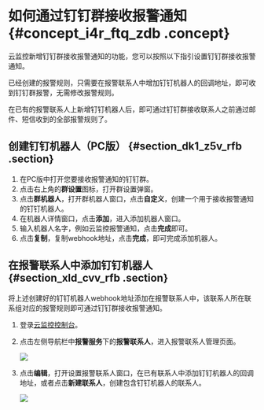 # 如何通过钉钉群接收报警通知 {#concept_i4r_ftq_zdb .concept}

云监控新增钉钉群接收报警通知的功能，您可以按照以下指引设置钉钉群接收报警通知。

已经创建的报警规则，只需要在报警联系人中增加钉钉机器人的回调地址，即可收到钉钉群报警，无需修改报警规则。

在已有的报警联系人上新增钉钉机器人后，即可通过钉钉群接收联系人之前通过邮件、短信收到的全部报警规则了。

## 创建钉钉机器人（PC版） {#section_dk1_z5v_rfb .section}

1.  在PC版中打开您要接收报警通知的钉钉群。
2.  点击右上角的**群设置**图标，打开群设置弹窗。
3.  点击**群机器人**，打开群机器人窗口，点击**自定义**，创建一个用于接收报警通知的钉钉机器人。
4.  在机器人详情窗口，点击**添加**，进入添加机器人窗口。
5.  输入机器人名字，例如云监控报警通知，点击**完成**即可。
6.  点击**复制**，复制webhook地址，点击**完成**，即可完成添加机器人。

## 在报警联系人中添加钉钉机器人 {#section_xld_cvv_rfb .section}

将上述创建好的钉钉机器人webhook地址添加在报警联系人中，该联系人所在联系组对应的报警规则即可通过钉钉群接收报警通知。

1.  登录[云监控控制台](https://cloudmonitor.console.aliyun.com)。
2.  点击左侧导航栏中**报警服务**下的**报警联系人**，进入报警联系人管理页面。

    ![](http://static-aliyun-doc.oss-cn-hangzhou.aliyuncs.com/assets/img/6237/15432277205203_zh-CN.png)

3.  点击**编辑**，打开设置报警联系人窗口，在已有联系人中添加钉钉机器人的回调地址，或者点击**新建联系人**，创建包含钉钉机器人的联系人。

    ![](http://static-aliyun-doc.oss-cn-hangzhou.aliyuncs.com/assets/img/6237/15432277205204_zh-CN.jpg)


